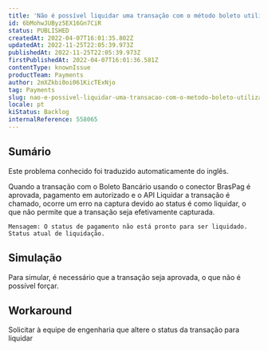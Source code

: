 ```yaml
---
title: 'Não é possível liquidar uma transação com o método boleto utilizando a BrasPag'
id: 6bMohwJUByz5EX16Gn7CiR
status: PUBLISHED
createdAt: 2022-04-07T16:01:35.802Z
updatedAt: 2022-11-25T22:05:39.973Z
publishedAt: 2022-11-25T22:05:39.973Z
firstPublishedAt: 2022-04-07T16:01:36.581Z
contentType: knownIssue
productTeam: Payments
author: 2mXZkbi0oi061KicTExNjo
tag: Payments
slug: nao-e-possivel-liquidar-uma-transacao-com-o-metodo-boleto-utilizando-a-braspag
locale: pt
kiStatus: Backlog
internalReference: 558065
---
```


## Sumário

<div class="alert alert-info">
  <p>Este problema conhecido foi traduzido automaticamente do inglês.</p>
</div>


Quando a transação com o Boleto Bancário usando o conector BrasPag é aprovada, pagamento em autorizado e o API Liquidar a transação é chamado, ocorre um erro na captura devido ao status é como liquidar, o que não permite que a transação seja efetivamente capturada.


    Mensagem: O status de pagamento não está pronto para ser liquidado. Status atual de liquidação.




## Simulação


Para simular, é necessário que a transação seja aprovada, o que não é possível forçar.



## Workaround


Solicitar à equipe de engenharia que altere o status da transação para liquidar

